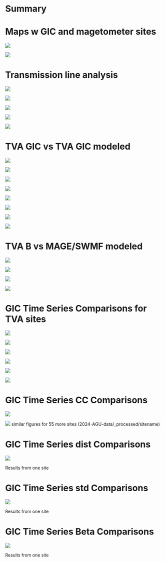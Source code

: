# Summary

# Maps w GIC and magetometer sites
![](_map/map.png)

![](_map/map_zoom_tva.png)

# Transmission line analysis

![](_results/transmission_map.png)

![](_results/transmission_std_map.png)

![](_results/trans_lines_TVA.png)

![](_results/trans_lines_count.png)

![](_results/trans_lines_length.png)

# TVA GIC vs TVA GIC modeled

![](_processed/bullrun/GIC_compare_timeseries.png)

![](_processed/bullrun/GIC_compare_correlation.png)

![](_processed/montgomery/GIC_compare_timeseries.png)

![](_processed/montgomery/GIC_compare_correlation.png)

![](_processed/union/GIC_compare_timeseries.png)

![](_processed/union/GIC_compare_correlation.png)

![](_processed/widowscreek/GIC_compare_timeseries.png)

![](_processed/widowscreek/GIC_compare_correlation.png)

# TVA B vs MAGE/SWMF modeled

![](_processed/bullrun/B_compare_timeseries.png)

![](_processed/bullrun/B_compare_correlation.png)

![](_processed/union/B_compare_timeseries.png)

![](_processed/union/B_compare_correlation.png)

# GIC Time Series Comparisons for TVA sites

![](_results/Montgomery_Bull%20Run_GIC_compare_timeseries.png)

![](_results/Union_Bull%20Run_GIC_compare_timeseries.png)

![](_results/Union_Montgomery_GIC_compare_timeseries.png)

![](_results/Widows%20Creek_Bull%20Run_GIC_compare_timeseries.png)

![](_results/Widows%20Creek_Montgomery_GIC_compare_timeseries.png)

![](_results/Widows%20Creek_Union_GIC_compare_timeseries.png)

# GIC Time Series CC Comparisons

![](_results/cc_vs_dist_map.png)

![](_processed/bullrun/cc_vs_dist_map.png)
similar figures for 55 more sites (2024-AGU-data/_processed/sitename)

# GIC Time Series dist Comparisons

![](_results/cc_vs_dist_scatter.png)

Results from one site

# GIC Time Series std Comparisons

![](_results/cc_vs_std_scatter.png)

Results from one site

# GIC Time Series Beta Comparisons

![](_results/cc_vs_beta_scatter.png)

Results from one site

